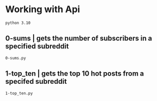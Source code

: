 # Working with Api

`
python 3.10
`

## 0-sums | gets the number of subscribers in a specified subreddit
`
0-sums.py
`
## 1-top_ten | gets the top 10 hot posts from a specifed subreddit
`
1-top_ten.py
`
